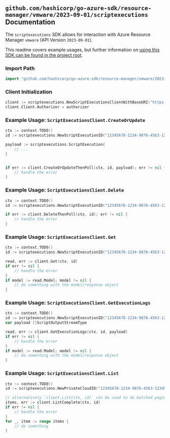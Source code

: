 
## `github.com/hashicorp/go-azure-sdk/resource-manager/vmware/2023-09-01/scriptexecutions` Documentation

The `scriptexecutions` SDK allows for interaction with Azure Resource Manager `vmware` (API Version `2023-09-01`).

This readme covers example usages, but further information on [using this SDK can be found in the project root](https://github.com/hashicorp/go-azure-sdk/tree/main/docs).

### Import Path

```go
import "github.com/hashicorp/go-azure-sdk/resource-manager/vmware/2023-09-01/scriptexecutions"
```


### Client Initialization

```go
client := scriptexecutions.NewScriptExecutionsClientWithBaseURI("https://management.azure.com")
client.Client.Authorizer = authorizer
```


### Example Usage: `ScriptExecutionsClient.CreateOrUpdate`

```go
ctx := context.TODO()
id := scriptexecutions.NewScriptExecutionID("12345678-1234-9876-4563-123456789012", "example-resource-group", "privateCloudName", "scriptExecutionName")

payload := scriptexecutions.ScriptExecution{
	// ...
}


if err := client.CreateOrUpdateThenPoll(ctx, id, payload); err != nil {
	// handle the error
}
```


### Example Usage: `ScriptExecutionsClient.Delete`

```go
ctx := context.TODO()
id := scriptexecutions.NewScriptExecutionID("12345678-1234-9876-4563-123456789012", "example-resource-group", "privateCloudName", "scriptExecutionName")

if err := client.DeleteThenPoll(ctx, id); err != nil {
	// handle the error
}
```


### Example Usage: `ScriptExecutionsClient.Get`

```go
ctx := context.TODO()
id := scriptexecutions.NewScriptExecutionID("12345678-1234-9876-4563-123456789012", "example-resource-group", "privateCloudName", "scriptExecutionName")

read, err := client.Get(ctx, id)
if err != nil {
	// handle the error
}
if model := read.Model; model != nil {
	// do something with the model/response object
}
```


### Example Usage: `ScriptExecutionsClient.GetExecutionLogs`

```go
ctx := context.TODO()
id := scriptexecutions.NewScriptExecutionID("12345678-1234-9876-4563-123456789012", "example-resource-group", "privateCloudName", "scriptExecutionName")
var payload []ScriptOutputStreamType

read, err := client.GetExecutionLogs(ctx, id, payload)
if err != nil {
	// handle the error
}
if model := read.Model; model != nil {
	// do something with the model/response object
}
```


### Example Usage: `ScriptExecutionsClient.List`

```go
ctx := context.TODO()
id := scriptexecutions.NewPrivateCloudID("12345678-1234-9876-4563-123456789012", "example-resource-group", "privateCloudName")

// alternatively `client.List(ctx, id)` can be used to do batched pagination
items, err := client.ListComplete(ctx, id)
if err != nil {
	// handle the error
}
for _, item := range items {
	// do something
}
```
